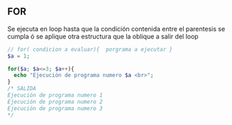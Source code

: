 

## FOR

Se ejecuta en loop hasta que la condición contenida entre el parentesis se cumpla ó se aplique otra estructura que la oblique a salir del loop

```php
// for( condicion a evaluar){  porgrama a ejecutar }
$a = 1;

for($a; $a<=3; $a++){
  echo "Ejecución de programa numero $a <br>";
}
/* SALIDA
Ejecución de programa numero 1
Ejecución de programa numero 2
Ejecución de programa numero 3
*/

````
